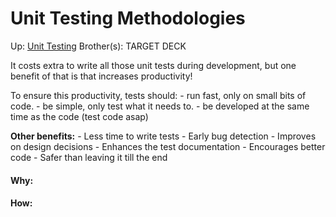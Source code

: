 # Unit Testing Methodologies

Up: [Unit Testing](unit_testing)
Brother(s):
TARGET DECK

It costs extra to write all those unit tests during development, but 
one benefit of that is that increases productivity!

To ensure this productivity, tests should:
	- run fast, only on small bits of code.
	- be simple, only test what it needs to.
	- be developed at the same time as the code (test code asap)

**Other benefits:**
	- Less time to write tests 
	- Early bug detection
	- Improves on design decisions
	- Enhances the test documentation
	- Encourages better code
	- Safer than leaving it till the end




































#### Why:
#### How:









